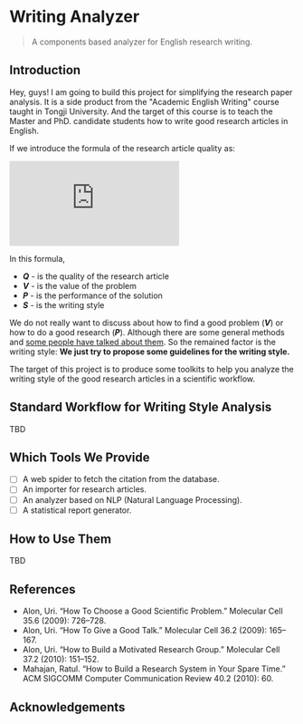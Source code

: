 # Writing Analyzer

> A components based analyzer for English research writing.

## Introduction

Hey, guys! I am going to build this project for simplifying the research paper analysis. It is a side product from the "Academic English Writing" course taught in Tongji University. And the target of this course is to teach the Master and PhD. candidate students how to write good research articles in English.

If we introduce the formula of the research article quality as:

![Q = V + P + S](http://www.sciweavers.org/tex2img.php?eq=Q%20%3D%20V%20%2B%20P%20%2B%20S&bc=White&fc=Black&im=png&fs=16&ff=mathdesign&edit=0)

In this formula,

- ***Q*** - is the quality of the research article
- ***V*** - is the value of the problem
- ***P*** - is the performance of the solution
- ***S*** - is the writing style

We do not really want to discuss about how to find a good problem (***V***) or how to do a good research (***P***). Although there are some general methods and [some people have talked about them](#references). So the remained factor is the writing style: **We just try to propose some guidelines for the writing style.**

The target of this project is to produce some toolkits to help you analyze the writing style of the good research articles in a scientific workflow.

## Standard Workflow for Writing Style Analysis

TBD

## Which Tools We Provide

- [ ] A web spider to fetch the citation from the database.
- [ ] An importer for research articles.
- [ ] An analyzer based on NLP (Natural Language Processing).
- [ ] A statistical report generator.

## How to Use Them

TBD

## References

- Alon, Uri. “How To Choose a Good Scientific Problem.” Molecular Cell 35.6 (2009): 726–728.
- Alon, Uri. “How To Give a Good Talk.” Molecular Cell 36.2 (2009): 165–167.
- Alon, Uri. “How to Build a Motivated Research Group.” Molecular Cell 37.2 (2010): 151–152.
- Mahajan, Ratul. “How to Build a Research System in Your Spare Time.” ACM SIGCOMM Computer Communication Review 40.2 (2010): 60.

## Acknowledgements
